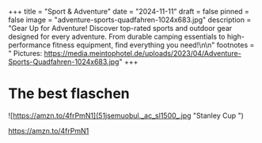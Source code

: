 +++
title = "Sport & Adventure"
date = "2024-11-11"
draft = false
pinned = false
image = "adventure-sports-quadfahren-1024x683.jpg"
description = "Gear Up for Adventure! Discover top-rated sports and outdoor gear designed for every adventure. From durable camping essentials to high-performance fitness equipment, find everything you need!\n\n"
footnotes = " Pictures: https://media.meintophotel.de/uploads/2023/04/Adventure-Sports-Quadfahren-1024x683.jpg"
+++
# **The best flaschen**

![https://amzn.to/4frPmN1](51jsemuobul._ac_sl1500_.jpg "Stanley Cup ")

<https://amzn.to/4frPmN1>